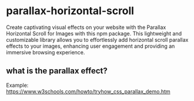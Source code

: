 # parallax-horizontal-scroll

Create captivating visual effects on your website with the Parallax Horizontal Scroll for Images with this npm package. This lightweight and customizable library allows you to effortlessly add horizontal scroll parallax effects to your images, enhancing user engagement and providing an immersive browsing experience.


## what is the parallax effect?
Example: https://www.w3schools.com/howto/tryhow_css_parallax_demo.htm